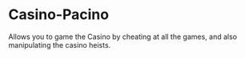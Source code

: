 # Casino-Pacino
Allows you to game the Casino by cheating at all the games, and also manipulating the casino heists.
